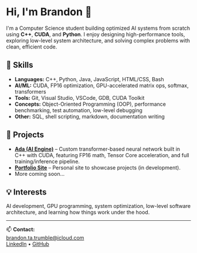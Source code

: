 # Hi, I'm Brandon 👋

I'm a Computer Science student building optimized AI systems from scratch using **C++**, **CUDA**, and **Python**. I enjoy designing high-performance tools, exploring low-level system architecture, and solving complex problems with clean, efficient code.

## 🔧 Skills
- **Languages:** C++, Python, Java, JavaScript, HTML/CSS, Bash
- **AI/ML:** CUDA, FP16 optimization, GPU-accelerated matrix ops, softmax, transformers
- **Tools:** Git, Visual Studio, VSCode, GDB, CUDA Toolkit
- **Concepts:** Object-Oriented Programming (OOP), performance benchmarking, test automation, low-level debugging
- **Other:** SQL, shell scripting, markdown, documentation writing

## 📂 Projects
- **[Ada (AI Engine)](https://github.com/bran7230)** – Custom transformer-based neural network built in C++ with CUDA, featuring FP16 math, Tensor Core acceleration, and full training/inference pipeline.
- **[Portfolio Site](https://github.com/bran7230)** – Personal site to showcase projects (in development).
- More coming soon...

## 💡 Interests
AI development, GPU programming, system optimization, low-level software architecture, and learning how things work under the hood.

---

📫 **Contact:**  
brandon.ta.trumble@icloud.com  
[LinkedIn](https://www.linkedin.com/in/brandon-trumble-528812351) • [GitHub](https://github.com/bran7230)
